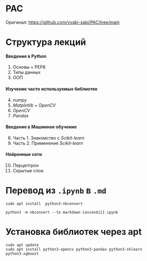 # PAC
Оригинал: https://github.com/vvabi-sabi/PAC/tree/main

# Структура лекций
#### Введение в Python
1. Основы + PEP8
2. Типы данных
3. ООП

#### Изучение часто используемых библиотек
4. *numpy*
5. *Matplotlib* + *OpenCV*
6. *OpenCV*
7. *Pandas*

#### Введение в Машинное обучение
8. Часть 1. Знакомство с *Scikit-learn*
9. Часть 2. Применение *Scikit-learn*

#### Нейронные сети
10. Перцептрон
11. Скрытые слои.

# Перевод из `.ipynb` в `.md`
```
sudo apt install  python3-nbconvert

python3 -m nbconvert --to markdown Lesson${i}.ipynb
```
# Установка библиотек через apt
```
sudo apt update
sudo apt install python3-opencv python3-pandas python3-sklearn python3-xgboost
```
